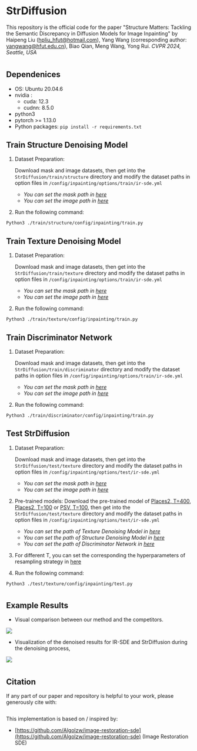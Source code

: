 # StrDiffusion

This repository is the official code for the paper "Structure Matters: Tackling the Semantic Discrepancy in Diffusion Models for Image Inpainting" by Haipeng Liu (hpliu_hfut@hotmail.com), Yang Wang (corresponding author: yangwang@hfut.edu.cn), Biao Qian, Meng Wang, Yong Rui. *CVPR 2024, Seattle, USA*
#

#
## Dependenices

* OS: Ubuntu 20.04.6
* nvidia :
	- cuda: 12.3
	- cudnn: 8.5.0
* python3
* pytorch >= 1.13.0
* Python packages: `pip install -r requirements.txt`

## Train Structure Denoising Model
1. Dataset Preparation:
   
   Download mask and image datasets, then get into the `StrDiffusion/train/structure` directory and modify the dataset paths in option files in `/config/inpainting/options/train/ir-sde.yml`
   * *You can set the mask path in [here](https://github.com/htyjers/StrDiffusion/blob/5749a214bb39754be165fa2bf76f96f13bc3e4a3/train/structure/config/inpainting/options/train/ir-sde.yml#L15)*
   * *You can set the image path in [here](https://github.com/htyjers/StrDiffusion/blob/5749a214bb39754be165fa2bf76f96f13bc3e4a3/train/structure/config/inpainting/options/train/ir-sde.yml#L22)*

2. Run the following command:
```
Python3 ./train/structure/config/inpainting/train.py
```

## Train Texture Denoising Model
1. Dataset Preparation:
   
   Download mask and image datasets, then get into the `StrDiffusion/train/texture` directory and modify the dataset paths in option files in `/config/inpainting/options/train/ir-sde.yml`
   * *You can set the mask path in [here](https://github.com/htyjers/StrDiffusion/blob/5749a214bb39754be165fa2bf76f96f13bc3e4a3/train/texture/config/inpainting/options/train/ir-sde.yml#L15)*
   * *You can set the image path in [here](https://github.com/htyjers/StrDiffusion/blob/5749a214bb39754be165fa2bf76f96f13bc3e4a3/train/texture/config/inpainting/options/train/ir-sde.yml#L22)*

2. Run the following command:
```
Python3 ./train/texture/config/inpainting/train.py
```

## Train Discriminator Network
1. Dataset Preparation:

   Download mask and image datasets, then get into the `StrDiffusion/train/discriminator` directory and modify the dataset paths in option files in `/config/inpainting/options/train/ir-sde.yml`
   * *You can set the mask path in [here](https://github.com/htyjers/StrDiffusion/blob/5749a214bb39754be165fa2bf76f96f13bc3e4a3/train/discriminator/config/inpainting/options/train/ir-sde.yml#L15)*
   * *You can set the image path in [here](https://github.com/htyjers/StrDiffusion/blob/5749a214bb39754be165fa2bf76f96f13bc3e4a3/train/discriminator/config/inpainting/options/train/ir-sde.yml#L22)*
     
2. Run the following command:
```
Python3 ./train/discriminator/config/inpainting/train.py
```

## Test StrDiffusion
1. Dataset Preparation:

   Download mask and image datasets, then get into the `StrDiffusion/test/texture` directory and modify the dataset paths in option files in `/config/inpainting/options/test/ir-sde.yml`
   * *You can set the mask path in [here](https://github.com/htyjers/StrDiffusion/blob/5749a214bb39754be165fa2bf76f96f13bc3e4a3/test/texture/config/inpainting/options/test/ir-sde.yml#L15)*
   * *You can set the image path in [here](https://github.com/htyjers/StrDiffusion/blob/5749a214bb39754be165fa2bf76f96f13bc3e4a3/test/texture/config/inpainting/options/test/ir-sde.yml#L23)*
     
2. Pre-trained models:
   Download the pre-trained model of [Places2, T=400](https://pan.baidu.com/s/1vxZ57te6TratZwKsuUYV8Q?pwd=n8dr), [Places2, T=100](https://pan.baidu.com/s/1tJIDNg1je6OBebViq-4wyA?pwd=pr8o) or [PSV, T=100](https://pan.baidu.com/s/1qX0FyehsM1Vl54PPv5N5yA?pwd=63se), then get into the `StrDiffusion/test/texture` directory and modify the dataset paths in option files in `/config/inpainting/options/test/ir-sde.yml`
   * *You can set the path of Texture Denoising Model in [here](https://github.com/htyjers/StrDiffusion/blob/5749a214bb39754be165fa2bf76f96f13bc3e4a3/test/texture/config/inpainting/options/test/ir-sde.yml#L44)*
   * *You can set the path of Structure Denoising Model in [here](https://github.com/htyjers/StrDiffusion/blob/5749a214bb39754be165fa2bf76f96f13bc3e4a3/test/texture/config/inpainting/options/test/ir-sde.yml#L45)*
   * *You can set the path of Discriminator Network in [here](https://github.com/htyjers/StrDiffusion/blob/5749a214bb39754be165fa2bf76f96f13bc3e4a3/test/texture/config/inpainting/options/test/ir-sde.yml#L46)*
    
3. For different T, you can set the corresponding the hyperparameters of resampling strategy in [here](https://github.com/htyjers/StrDiffusion/blob/5bb611b8e2586039b88608fd6494aef7cd5db3a9/test/texture/config/inpainting/utils/sde_utils.py#L302-L313)
   
4. Run the following command:
```
Python3 ./test/texture/config/inpainting/test.py
```


#
## Example Results

- Visual comparison between our method and the competitors.

![](https://github.com/htyjers/StrDiffusion/tree/main/image/image1.png)

- Visualization of the denoised results for IR-SDE and StrDiffusion during the denoising process,

![](https://github.com/htyjers/StrDiffusion/tree/main/image/image2.png)


#
## Citation

If any part of our paper and repository is helpful to your work, please generously cite with:

```

```

This implementation is based on / inspired by:

* [https://github.com/Algolzw/image-restoration-sde](https://github.com/Algolzw/image-restoration-sde) (Image Restoration SDE)
